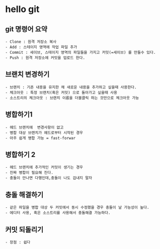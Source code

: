 # hello git

## git 명령어 요약
	- Clone : 원격 저장소 복사
	- Add : 스테이지 영역에 작업 파일 추가
	- Commit : 세이브, 스테이지 영역의 파일들을 가지고 커밋(=세이브) 를 만들수 있다.
	- Push : 원격 저장소에 커밋을 업로드 한다.

## 브랜치 변경하기

    - 브랜치 : 기존 내용을 유지한 채 새로운 내용을 추가하고 싶을때 사용한다.
    - 체크아웃 : 특정 브랜치(혹은 커밋) 으로 돌아가고 싶을때 사용
    - 소스트리의 체크아웃 : 브랜치 이름을 더블클릭 하는 것만으로 체크아웃 가능 

## 병합하기1

    - 헤드 브랜치에  변경사항이 없고
    - 병합 대상 브랜치가 헤드로부터 시작된 경우
    - 아주 쉽게 병합 가능 = fast-forwar

## 병합하기 2 
    - 헤드 브랜치에 추가적인 커밋이 생기는 경우
    - 진짜 병합이 필요해 진다.
    - 충돌이 안나면 다행인데,충돌이 나도 겁내지 말자 
    
## 충돌 해결하기
    - 같은 파일을 병합 대상 두 커밋에서 동시 수정했을 경우 충돌이 날 가능성이 높다.
    - 에디터 사용, 혹은 소스트리를 사용해서 충돌해결 가능하다.
    
## 커밋 되돌리기

    - 장점 : 쉽다 